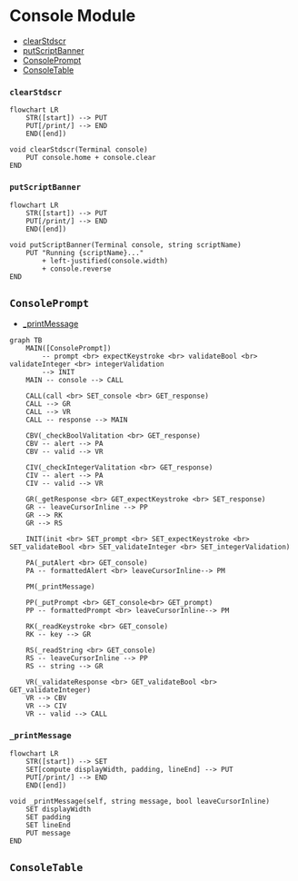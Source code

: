 # Console Module
* [clearStdscr](#clearstdscr)
* [putScriptBanner](#putscriptbanner)
* [ConsolePrompt](#consoleprompt)
* [ConsoleTable](#consoletable)
### `clearStdscr`
```mermaid
flowchart LR
    STR([start]) --> PUT
    PUT[/print/] --> END
    END([end])
```
```
void clearStdscr(Terminal console)
    PUT console.home + console.clear
END
```
### `putScriptBanner`
```mermaid
flowchart LR
    STR([start]) --> PUT
    PUT[/print/] --> END
    END([end])
```
```
void putScriptBanner(Terminal console, string scriptName)
    PUT "Running {scriptName}..."
        + left-justified(console.width)
        + console.reverse
END
```
## `ConsolePrompt`
* [_printMessage](#_printmessage)
```mermaid
graph TB
    MAIN([ConsolePrompt]) 
        -- prompt <br> expectKeystroke <br> validateBool <br> validateInteger <br> integerValidation 
        --> INIT
    MAIN -- console --> CALL

    CALL(call <br> SET_console <br> GET_response)
    CALL --> GR
    CALL --> VR
    CALL -- response --> MAIN

    CBV(_checkBoolValitation <br> GET_response)
    CBV -- alert --> PA
    CBV -- valid --> VR

    CIV(_checkIntegerValitation <br> GET_response)
    CIV -- alert --> PA
    CIV -- valid --> VR

    GR(_getResponse <br> GET_expectKeystroke <br> SET_response)
    GR -- leaveCursorInline --> PP
    GR --> RK
    GR --> RS

    INIT(init <br> SET_prompt <br> SET_expectKeystroke <br> SET_validateBool <br> SET_validateInteger <br> SET_integerValidation)

    PA(_putAlert <br> GET_console)
    PA -- formattedAlert <br> leaveCursorInline--> PM

    PM(_printMessage)

    PP(_putPrompt <br> GET_console<br> GET_prompt)
    PP -- formattedPrompt <br> leaveCursorInline--> PM

    RK(_readKeystroke <br> GET_console)
    RK -- key --> GR

    RS(_readString <br> GET_console)
    RS -- leaveCursorInline --> PP
    RS -- string --> GR

    VR(_validateResponse <br> GET_validateBool <br> GET_validateInteger)
    VR --> CBV
    VR --> CIV
    VR -- valid --> CALL
```
### `_printMessage`
```mermaid
flowchart LR
    STR([start]) --> SET
    SET[compute displayWidth, padding, lineEnd] --> PUT
    PUT[/print/] --> END
    END([end])
```
```
void _printMessage(self, string message, bool leaveCursorInline)
    SET displayWidth
    SET padding
    SET lineEnd
    PUT message
END
```
## `ConsoleTable`
